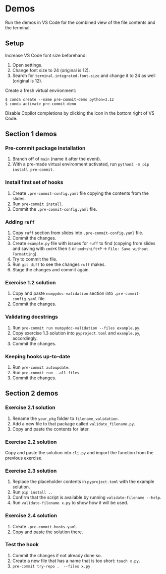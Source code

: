 # Demos

Run the demos in VS Code for the combined view of the file contents and the terminal.

## Setup

Increase VS Code font size beforehand:

1. Open settings.
2. Change font size to 24 (original is 12).
3. Search for `terminal.integrated.font-size` and change it to 24 as well (original is 12).

Create a fresh virtual environment:

```shell
$ conda create --name pre-commit-demo python=3.12
$ conda activate pre-commit-demo
```

Disable Copilot completions by clicking the icon in the bottom right of VS Code.

## Section 1 demos

### Pre-commit package installation

1. Branch off of `main` (name it after the event).
2. With a pre-made virtual environment activated, run `python3 -m pip install pre-commit`.

### Install first set of hooks

1. Create `.pre-commit-config.yaml` file copying the contents from the slides.
2. Run `pre-commit install`.
3. Commit the `.pre-commit-config.yaml` file.

### Adding `ruff`

1. Copy `ruff` section from slides into `.pre-commit-config.yaml` file.
2. Commit the changes.
3. Create `example.py` file with issues for `ruff` to find (copying from slides and saving with `cmd+K` then `S` or `cmd+shift+P` &rarr; `File: Save without Formatting`).
4. Try to commit the file.
5. Run `git diff` to see the changes `ruff` makes.
6. Stage the changes and commit again.

### Exercise 1.2 solution

1. Copy and paste `numpydoc-validation` section into `.pre-commit-config.yaml` file.
2. Commit the changes.

### Validating docstrings

1. Run `pre-commit run numpydoc-validation --files example.py`.
2. Copy exercise 1.3 solution into `pyproject.toml` and `example.py`, accordingly.
3. Commit the changes.

### Keeping hooks up-to-date

1. Run `pre-commit autoupdate`.
2. Run `pre-commit run --all-files`.
3. Commit the changes.

## Section 2 demos

### Exercise 2.1 solution

1. Rename the `your_pkg` folder to `filename_validation`.
2. Add a new file to that package called `validate_filename.py`.
3. Copy and paste the contents for later.

### Exercise 2.2 solution

Copy and paste the solution into `cli.py` and import the function from the previous exercise.

### Exercise 2.3 solution

1. Replace the placeholder contents in `pyproject.toml` with the example solution.
2. Run `pip install .`.
3. Confirm that the script is available by running `validate-filename --help`.
4. Run `validate-filename x.py` to show how it will be used.

### Exercise 2.4 solution

1. Create `.pre-commit-hooks.yaml`.
2. Copy and paste the solution there.

### Test the hook

1. Commit the changes if not already done so.
2. Create a new file that has a name that is too short: `touch x.py`.
3. `pre-commit try-repo .  --files x.py`
